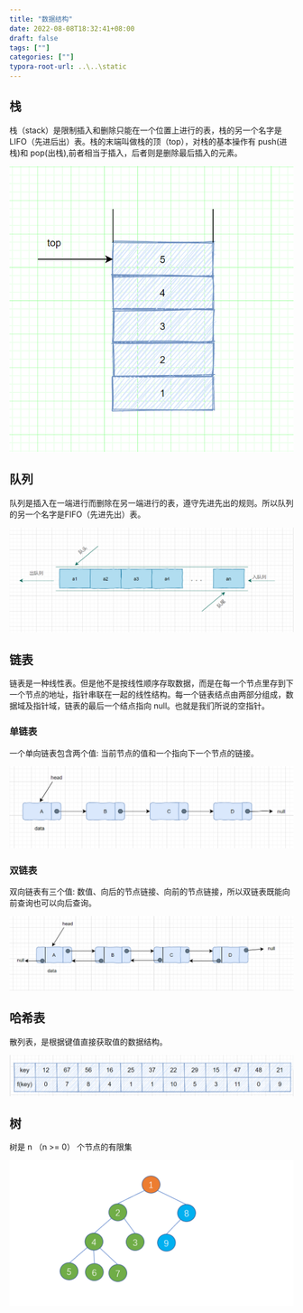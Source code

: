 ```yaml
---
title: "数据结构"
date: 2022-08-08T18:32:41+08:00
draft: false
tags: [""]
categories: [""]
typora-root-url: ..\..\static
---
```


## 栈

栈（stack）是限制插入和删除只能在一个位置上进行的表，栈的另一个名字是 LIFO（先进后出）表。栈的末端叫做栈的顶（top），对栈的基本操作有 push(进栈)和 pop(出栈),前者相当于插入，后者则是删除最后插入的元素。

![2222](/../../static/images/2222.1ksit1l8tlr4.png)

## 队列

队列是插入在一端进行而删除在另一端进行的表，遵守先进先出的规则。所以队列的另一个名字是FIFO（先进先出）表。

![image-20201102214029660](/../../static/images/image-20201102214029660.7fol7xl7uz40.png)

## 链表

链表是一种线性表。但是他不是按线性顺序存取数据，而是在每一个节点里存到下一个节点的地址，指针串联在一起的线性结构。每一个链表结点由两部分组成，数据域及指针域，链表的最后一个结点指向 null。也就是我们所说的空指针。

### 单链表

一个单向链表包含两个值: 当前节点的值和一个指向下一个节点的链接。

![在这里插入图片描述](/../../static/images/20210321125110539.png)

### 双链表

双向链表有三个值: 数值、向后的节点链接、向前的节点链接，所以双链表既能向前查询也可以向后查询。

![双链表](/../../static/images/双链表.3cw4hra1g3q0.png)

## 哈希表

散列表，是根据键值直接获取值的数据结构。

![image-20201118121740324](/../../static/images/image-20201118121740324.26hu17vbf5fk.png)

## 树

树是 n （n >= 0） 个节点的有限集

![二叉树](/../../static/images/二叉树.6w6xnvay3v40.png)